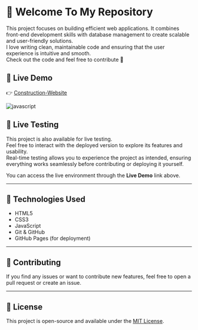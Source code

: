 # 💼 Welcome To My Repository

This project focuses on building efficient web applications. It combines front-end development skills with database management to create scalable and user-friendly solutions.  
I love writing clean, maintainable code and ensuring that the user experience is intuitive and smooth.  
Check out the code and feel free to contribute 🚀

## 🔗 Live Demo  
👉 [Construction-Website](https://jhonnfy.github.io/Construction-Website/)

![javascript](https://user-images.githubusercontent.com/97255802/158096794-c7b7130b-a85b-44aa-9c07-eb46e54c4c22.gif)

## 🧪 Live Testing

This project is also available for live testing.  
Feel free to interact with the deployed version to explore its features and usability.  
Real-time testing allows you to experience the project as intended, ensuring everything works seamlessly before contributing or deploying it yourself.

You can access the live environment through the **Live Demo** link above.

---

## 📂 Technologies Used

- HTML5  
- CSS3  
- JavaScript  
- Git & GitHub  
- GitHub Pages (for deployment)

---

## 🤝 Contributing

If you find any issues or want to contribute new features, feel free to open a pull request or create an issue.

---

## 📄 License

This project is open-source and available under the [MIT License](LICENSE).


